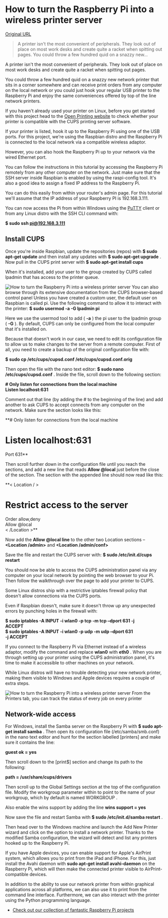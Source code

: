# How to turn the Raspberry Pi into a wireless printer server

[Original URL](http://www.techradar.com/how-to/computing/how-to-turn-the-raspberry-pi-into-a-wireless-printer-server-1312717)

> A printer isn't the most convenient of peripherals. They look out of place on most work desks and create quite a racket when spitting out pages. You could throw a few hundred quid on a snazzy new...

A printer isn't the most convenient of peripherals. They look out of place on most work desks and create quite a racket when spitting out pages.

You could throw a few hundred quid on a snazzy new network printer that sits in a corner somewhere and can receive print orders from any computer on the local network or you could just hook your regular USB printer to the Raspberry Pi and enjoy the same conveniences offered by top of the line network printers.

If you haven't already used your printer on Linux, before you get started with this project head to the [Open Printing website](http://www.techradar.com/how-to/computing/www.openprinting.org/printers) to check whether your printer is compatible with the CUPS printing server software.

If your printer is listed, hook it up to the Raspberry Pi using one of the USB ports. For this project, we're using the Raspbian distro and the Raspberry Pi is connected to the local network via a compatible wireless adaptor.

However, you can also hook the Raspberry Pi up to your network via the wired Ethernet port.

You can follow the instructions in this tutorial by accessing the Raspberry Pi remotely from any other computer on the network. Just make sure that the SSH server inside Raspbian is enabled by using the raspi-config tool. It's also a good idea to assign a fixed IP address to the Raspberry Pi.

You can do this easily from within your router's admin page. For this tutorial we'll assume that the IP address of your Raspberry PI is 192.168.3.111.

You can now access the Pi from within Windows using the [PuTTY](http://www.chiark.greenend.org.uk/%20sgtatham/putty/download.html) client or from any Linux distro with the SSH CLI command with:

**$ sudo ssh pi@192.168.3.111**

## Install CUPS

Once you're inside Raspbian, update the repositories (repos) with **$ sudo apt-get update** and then install any updates with **$ sudo apt-get upgrade** . Now pull in the CUPS print server with **$ sudo apt-get install cups**

When it's installed, add your user to the group created by CUPS called lpadmin that has access to the printer queue.

![How to turn the Raspberry Pi into a wireless printer server](http://cdn0.mos.techradar.futurecdn.net//art/How%20tos/turn%20raspberry%20pi%20into%20print%20server/cups-320-80.jpg) You can also browse through its extensive documentation from the CUPS browser-based control panel Unless you have created a custom user, the default user on Raspbian is called pi. Use the following command to allow it to interact with the printer: **$ sudo usermod -a -G lpadmin pi**

Here we use the usermod tool to add ( **-a** ) the pi user to the lpadmin group ( **-G** ). By default, CUPS can only be configured from the local computer that it's installed on.

Because that doesn't work in our case, we need to edit its configuration file to allow us to make changes to the server from a remote computer. First of all, you need to create a backup of the original configuration file with:

**$ sudo cp /etc/cups/cupsd.conf /etc/cups/cupsd.conf.orig**

Then open the file with the nano text editor: **$ sudo nano /etc/cups/cupsd.conf** . Inside the file, scroll down to the following section:

**# Only listen for connections from the local machine<br>
Listen localhost:631**

Comment out that line (by adding the # to the beginning of the line) and add another to ask CUPS to accept connects from any computer on the network. Make sure the section looks like this:

**# Only listen for connections from the local machine<br>
# Listen localhost:631<br>
Port 631**

Then scroll further down in the configuration file until you reach the **<Location>** sections, and add a new line that reads **Allow @local** just before the close of the section. The section with the appended line should now read like this:

**< Location / ><br>
# Restrict access to the server<br>
Order allow,deny<br>
Allow @local<br>
< /Location >**

Now add the **Allow @local line** to the other two Location sections – **<Location /admin>** and **<Location /admin/conf>**

Save the file and restart the CUPS server with: **$ sudo /etc/init.d/cups restart**

You should now be able to access the CUPS administration panel via any computer on your local network by pointing the web browser to your Pi. Then follow the walkthrough over the page to add your printer to CUPS.

Some Linux distros ship with a restrictive iptables firewall policy that doesn't allow connections via the CUPS ports.

Even if Raspbian doesn't, make sure it doesn't throw up any unexpected errors by punching holes in the firewall with:

**$ sudo iptables -A INPUT -i wlan0 -p tcp -m tcp –dport 631 -j<br>
ACCEPT<br>
$ sudo iptables -A INPUT -i wlan0 -p udp -m udp –dport 631<br>
-j ACCEPT**

If you connect to the Raspberry Pi via Ethernet instead of a wireless adaptor, modify the command and replace **wlan0** with **eth0** . When you are through setting up your printer using the CUPS administration panel, it's time to make it accessible to other machines on your network.

While Linux distros will have no trouble detecting your new network printer, making them visible to Windows and Apple devices requires a couple of extra steps.

![How to turn the Raspberry Pi into a wireless printer server](http://cdn3.mos.techradar.futurecdn.net//art/How%20tos/turn%20raspberry%20pi%20into%20print%20server/printer-320-80.jpg) From the Printers tab, you can track the status of every job on every printer

## Network-wide access

For Windows, install the Samba server on the Raspberry Pi with **$ sudo apt-get install samba** . Then open its configuration file (/etc/samba/smb.conf) in the nano text editor and hunt for the section labelled [printers] and make sure it contains the line:

**guest ok = yes**

Then scroll down to the [print$] section and change its path to the following:

**path = /usr/share/cups/drivers**

Then scroll up to the Global Settings section at the top of the configuration file. Modify the workgroup parameter within to point to the name of your workgroup, which by default is named WORKGROUP .

Also enable the wins support by adding the line **wins support = yes**

Now save the file and restart Samba with **$ sudo /etc/init.d/samba restart** .

Then head over to the Windows machine and launch the Add New Printer wizard and click on the option to install a network printer. Thanks to the modified Samba configuration, the wizard will detect and list any printers hooked up to the Raspberry Pi.

If you have Apple devices, you can enable support for Apple's AirPrint system, which allows you to print from the iPad and iPhone. For this, just install the Avahi daemon with **sudo apt-get install avahi-daemon** on the Raspberry Pi, which will then make the connected printer visible to AirPrint-compatible devices.

In addition to the ability to use our network printer from within graphical applications across all platforms, we can also use it to print from the command line interface. Furthermore, we can also interact with the printer using the Python programming language.

- [Check out our collection of fantastic Raspberry Pi projects](http://www.techradar.com/how-to/computing/raspberry-pi-projects-1311001)
